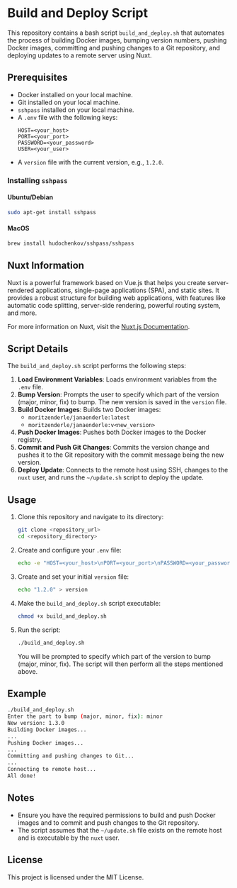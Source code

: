 
# Build and Deploy Script

This repository contains a bash script `build_and_deploy.sh` that automates the process of building Docker images, bumping version numbers, pushing Docker images, committing and pushing changes to a Git repository, and deploying updates to a remote server using Nuxt.

## Prerequisites

- Docker installed on your local machine.
- Git installed on your local machine.
- `sshpass` installed on your local machine.
- A `.env` file with the following keys:
  ```
  HOST=<your_host>
  PORT=<your_port>
  PASSWORD=<your_password>
  USER=<your_user>
  ```
- A `version` file with the current version, e.g., `1.2.0`.

### Installing `sshpass`

#### Ubuntu/Debian

```sh
sudo apt-get install sshpass
```

#### MacOS

```sh
brew install hudochenkov/sshpass/sshpass
```

## Nuxt Information

Nuxt is a powerful framework based on Vue.js that helps you create server-rendered applications, single-page applications (SPA), and static sites. It provides a robust structure for building web applications, with features like automatic code splitting, server-side rendering, powerful routing system, and more.

For more information on Nuxt, visit the [Nuxt.js Documentation](https://nuxtjs.org/docs).

## Script Details

The `build_and_deploy.sh` script performs the following steps:

1. **Load Environment Variables**: Loads environment variables from the `.env` file.
2. **Bump Version**: Prompts the user to specify which part of the version (major, minor, fix) to bump. The new version is saved in the `version` file.
3. **Build Docker Images**: Builds two Docker images:
   - `moritzenderle/janaenderle:latest`
   - `moritzenderle/janaenderle:v<new_version>`
4. **Push Docker Images**: Pushes both Docker images to the Docker registry.
5. **Commit and Push Git Changes**: Commits the version change and pushes it to the Git repository with the commit message being the new version.
6. **Deploy Update**: Connects to the remote host using SSH, changes to the `nuxt` user, and runs the `~/update.sh` script to deploy the update.

## Usage

1. Clone this repository and navigate to its directory:
   ```sh
   git clone <repository_url>
   cd <repository_directory>
   ```

2. Create and configure your `.env` file:
   ```sh
   echo -e "HOST=<your_host>\nPORT=<your_port>\nPASSWORD=<your_password>\nUSER=<your_user>" > .env
   ```

3. Create and set your initial `version` file:
   ```sh
   echo "1.2.0" > version
   ```

4. Make the `build_and_deploy.sh` script executable:
   ```sh
   chmod +x build_and_deploy.sh
   ```

5. Run the script:
   ```sh
   ./build_and_deploy.sh
   ```

   You will be prompted to specify which part of the version to bump (major, minor, fix). The script will then perform all the steps mentioned above.

## Example

```sh
./build_and_deploy.sh
Enter the part to bump (major, minor, fix): minor
New version: 1.3.0
Building Docker images...
...
Pushing Docker images...
...
Committing and pushing changes to Git...
...
Connecting to remote host...
All done!
```

## Notes

- Ensure you have the required permissions to build and push Docker images and to commit and push changes to the Git repository.
- The script assumes that the `~/update.sh` file exists on the remote host and is executable by the `nuxt` user.

## License

This project is licensed under the MIT License.
